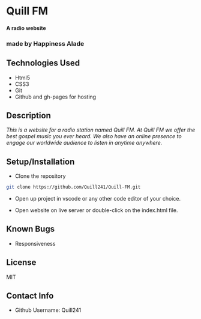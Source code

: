 # Quill FM
#### A radio website
### made by Happiness Alade

## Technologies Used
* Html5
* CSS3
* Git
* Github and gh-pages for hosting

## Description
_This is a website for a radio station named Quill FM. At Quill FM we offer the best gospel music you ever heard. We also have an online presence to engage our worldwide audience to listen in anytime anywhere._

## Setup/Installation
* Clone the repository
```sh
git clone https://github.com/Quill241/Quill-FM.git
```

* Open up project in vscode or any other code editor of your choice.

* Open website on live server or double-click on the index.html file.

## Known Bugs
* Responsiveness 

## License
MIT

## Contact Info
* Github Username: Quill241

